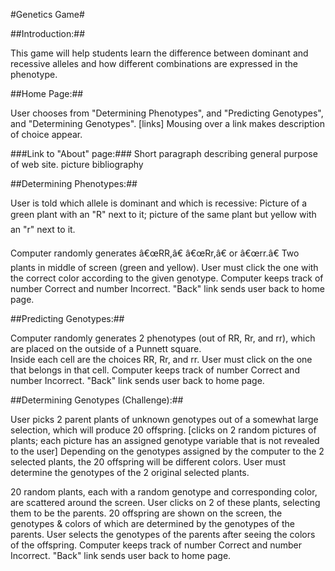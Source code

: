 #Genetics Game#


##Introduction:##

This game will help students learn the difference between dominant and recessive alleles and how different combinations are expressed in the phenotype.


##Home Page:##

User chooses from "Determining Phenotypes", and "Predicting Genotypes", and "Determining Genotypes". [links]  Mousing over a link makes description of choice appear.

###Link to "About" page:###
  Short paragraph describing general purpose of web site.
  picture bibliography


##Determining Phenotypes:##

User is told which allele is dominant and which is recessive: Picture of a green plant with an "R" next to it; picture of the same plant but yellow with an "r" next to it.

Computer randomly generates â€œRR,â€ â€œRr,â€ or â€œrr.â€
Two plants in middle of screen (green and yellow).  User must click the one with the correct color according to the given genotype.
Computer keeps track of number Correct and number Incorrect.
"Back" link sends user back to home page.


##Predicting Genotypes:##

Computer randomly generates 2 phenotypes (out of RR, Rr, and rr), which are placed on the outside of a Punnett square.  
Inside each cell are the choices RR, Rr, and rr.  User must click on the one that belongs in that cell.
Computer keeps track of number Correct and number Incorrect.
"Back" link sends user back to home page.


##Determining Genotypes (Challenge):##

User picks 2 parent plants of unknown genotypes out of a somewhat large selection, which will produce 20 offspring. [clicks on 2 random pictures of plants; each picture has an assigned genotype variable that is not revealed to the user]
Depending on the genotypes assigned by the computer to the 2 selected plants, the 20 offspring will be different colors.
User must determine the genotypes of the 2 original selected plants.

20 random plants, each with a random genotype and corresponding color, are scattered around the screen.
User clicks on 2 of these plants, selecting them to be the parents.
20 offspring are shown on the screen, the genotypes & colors of which are determined by the genotypes of the parents.
User selects the genotypes of the parents after seeing the colors of the offspring.
Computer keeps track of number Correct and number Incorrect.
"Back" link sends user back to home page.

